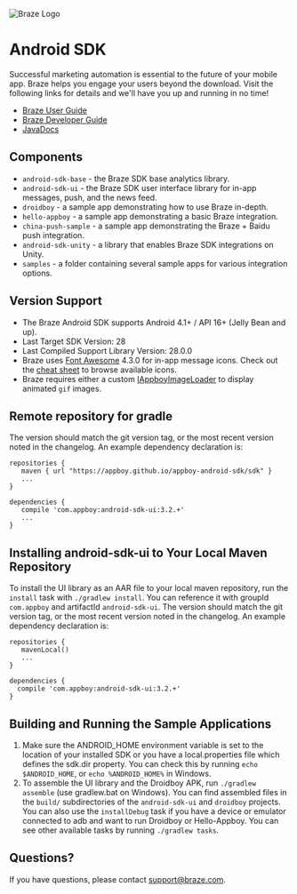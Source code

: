 ![Braze Logo](https://github.com/Appboy/appboy-android-sdk/blob/master/braze-logo.png)

# Android SDK

Successful marketing automation is essential to the future of your mobile app. Braze helps you engage your users beyond the download. Visit the following links for details and we'll have you up and running in no time!

- [Braze User Guide](https://www.braze.com/docs/user_guide/introduction/ "Braze User Guide")
- [Braze Developer Guide](https://www.braze.com/docs/developer_guide/platform_integration_guides/android/initial_sdk_setup/android_sdk_integration/ "Braze Developer Guide")
- [JavaDocs](http://appboy.github.io/appboy-android-sdk/javadocs/ "Braze Android SDK Class Documentation")

## Components

- `android-sdk-base` - the Braze SDK base analytics library.
- `android-sdk-ui` - the Braze SDK user interface library for in-app messages, push, and the news feed.
- `droidboy` - a sample app demonstrating how to use Braze in-depth.
- `hello-appboy` - a sample app demonstrating a basic Braze integration.
- `china-push-sample` - a sample app demonstrating the Braze + Baidu push integration.
- `android-sdk-unity` - a library that enables Braze SDK integrations on Unity.
- `samples` - a folder containing several sample apps for various integration options.

## Version Support

- The Braze Android SDK supports Android 4.1+ / API 16+ (Jelly Bean and up).
- Last Target SDK Version: 28
- Last Compiled Support Library Version: 28.0.0
- Braze uses [Font Awesome](http://fortawesome.github.io/Font-Awesome/) 4.3.0 for in-app message icons. Check out the [cheat sheet](http://fortawesome.github.io/Font-Awesome/cheatsheet/) to browse available icons.
- Braze requires either a custom [IAppboyImageLoader](https://appboy.github.io/appboy-android-sdk/javadocs/com/appboy/IAppboyImageLoader.html) to display animated `gif` images.

## Remote repository for gradle
The version should match the git version tag, or the most recent version noted in the changelog. An example dependency declaration is:

```
repositories {
   maven { url "https://appboy.github.io/appboy-android-sdk/sdk" }
   ...
}
```

```
dependencies {
   compile 'com.appboy:android-sdk-ui:3.2.+'
   ...
}
```

## Installing android-sdk-ui to Your Local Maven Repository
To install the UI library as an AAR file to your local maven repository, run the `install` task with
`./gradlew install`. You can reference it with groupId `com.appboy` and artifactId `android-sdk-ui`. The version should
match the git version tag, or the most recent version noted in the changelog. An example dependency declaration is:

```
repositories {
   mavenLocal()
   ...
}
```

```
dependencies {
  compile 'com.appboy:android-sdk-ui:3.2.+'
}
```

## Building and Running the Sample Applications

1. Make sure the ANDROID_HOME environment variable is set to the location of your installed SDK or you have a
   local.properties file which defines the sdk.dir property. You can check this by running `echo $ANDROID_HOME`, or
   `echo %ANDROID_HOME%` in Windows.
2. To assemble the UI library and the Droidboy APK, run `./gradlew assemble` (use gradlew.bat on Windows). You can find
   assembled files in the `build/` subdirectories of the `android-sdk-ui` and `droidboy` projects. You can also
   use the `installDebug` task if you have a device or emulator connected to adb and want to run Droidboy or Hello-Appboy.
   You can see other available tasks by running `./gradlew tasks`.

## Questions?

If you have questions, please contact [support@braze.com](mailto:support@braze.com).
